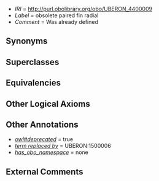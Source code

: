  * *IRI* = http://purl.obolibrary.org/obo/UBERON_4400009
 * *Label* = obsolete paired fin radial
 * *Comment* = Was already defined

## Synonyms


## Superclasses


## Equivalencies


## Other Logical Axioms


## Other Annotations

 * *[owl#deprecated](../../ed/owl#deprecated.md)* = true
 * *[term replaced by](../../IAO/01/IAO_0100001.md)* = UBERON:1500006
 * *[has_obo_namespace](../../ce/oboInOwl#hasOBONamespace.md)* = none

## External Comments

